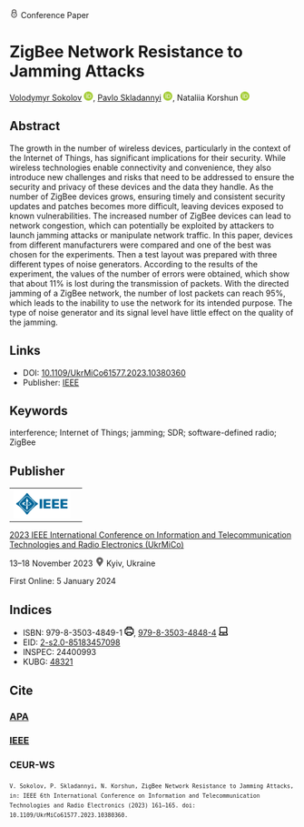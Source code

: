 <img src="/icons/lock.svg" width="16" height="16"> Conference Paper

# ZigBee Network Resistance to Jamming Attacks

<a href="/">Volodymyr Sokolov</a> <a href="https://orcid.org/0000-0002-9349-7946" target="_blank"><img src="/icons/orcid.svg" width="16" height="16"></a>,
<a href="https://pavlo-skladannyi.github.io/">Pavlo Skladannyi</a> <a href="https://orcid.org/0000-0002-7775-6039" target="_blank"><img src="/icons/orcid.svg" width="16" height="16"></a>,
Nataliia Korshun <a href="https://orcid.org/0000-0003-2908-970X" target="_blank"><img src="/icons/orcid.svg" width="16" height="16"></a>

## Abstract

The growth in the number of wireless devices, particularly in the context of the Internet of Things, has significant implications for their security. While wireless technologies enable connectivity and convenience, they also introduce new challenges and risks that need to be addressed to ensure the security and privacy of these devices and the data they handle. As the number of ZigBee devices grows, ensuring timely and consistent security updates and patches becomes more difficult, leaving devices exposed to known vulnerabilities. The increased number of ZigBee devices can lead to network congestion, which can potentially be exploited by attackers to launch jamming attacks or manipulate network traffic. In this paper, devices from different manufacturers were compared and one of the best was chosen for the experiments. Then a test layout was prepared with three different types of noise generators. According to the results of the experiment, the values of the number of errors were obtained, which show that about 11% is lost during the transmission of packets. With the directed jamming of a ZigBee network, the number of lost packets can reach 95%, which leads to the inability to use the network for its intended purpose. The type of noise generator and its signal level have little effect on the quality of the jamming.

## Links

* DOI: [10.1109/UkrMiCo61577.2023.10380360](https://doi.org/10.1109/UkrMiCo61577.2023.10380360) 
* Publisher: [IEEE](https://ieeexplore.ieee.org/document/10380360)

## Keywords

interference; Internet of Things; jamming; SDR; software-defined radio; ZigBee

## Publisher

<table>
<tr>
<td>
<img src="/icons/ieee.svg" height="50">
</td>
<td style="text-align: left;">
<span class="__dimensions_badge_embed__" data-doi="10.1109/UkrMiCo61577.2023.10380360" data-hide-zero-citations="true"></span><script async src="https://badge.dimensions.ai/badge.js" charset="utf-8"></script>
</td>
</tr>
</table>

[2023 IEEE International Conference on Information and Telecommunication Technologies and Radio Electronics (UkrMiCo)](https://ieeexplore.ieee.org/xpl/conhome/10380266/proceeding)

13–18 November 2023 <img src="/icons/location-pin.svg" width="16" height="16"> Kyiv, Ukraine

First Online: 5 January 2024

## Indices

* ISBN: 979-8-3503-4849-1 <img src="/icons/print.svg" width="16" height="16">, [979-8-3503-4848-4](https://isbnsearch.org/isbn/979-8-3503-4848-4) <img src="/icons/online.svg" width="16" height="16">
* EID: [2-s2.0-85183457098](http://www.scopus.com/record/display.url?origin=inward&eid=2-s2.0-85183457098)
* INSPEC: 24400993
* KUBG: [48321](http://elibrary.kubg.edu.ua/id/eprint/48321/)

## Cite

### [APA](https://citation.crosscite.org/format?doi=10.1109/UkrMiCo61577.2023.10380360&style=apa&lang=en-US)

### [IEEE](https://citation.crosscite.org/format?doi=10.1109/UkrMiCo61577.2023.10380360&style=ieee&lang=en-US)

### CEUR-WS

<small>`V. Sokolov, P. Skladannyi, N. Korshun, ZigBee Network Resistance to Jamming Attacks, in: IEEE 6th International Conference on Information and Telecommunication Technologies and Radio Electronics (2023) 161–165. doi: 10.1109/UkrMiCo61577.2023.10380360.`</small>